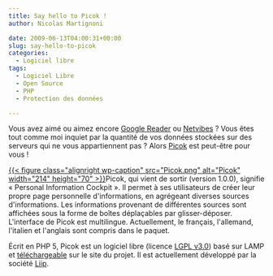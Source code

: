 ```yaml
---
title: Say hello to Picok !
author: Nicolas Martignoni

date: 2009-06-13T04:00:31+00:00
slug: say-hello-to-picok
categories:
  - Logiciel libre
tags:
  - Logiciel Libre
  - Open Source
  - PHP
  - Protection des données

---
```

Vous avez aimé ou aimez encore [Google Reader][1] ou [Netvibes][2] ? Vous êtes tout comme moi inquiet par la quantité de vos données stockées sur des serveurs qui ne vous appartiennent pas ? Alors [Picok][3] est peut-être pour vous !

[{{< figure class="alignright wp-caption" src="Picok.png" alt="Picok" width="214" height="70" >}}][4]Picok, qui vient de sortir (version 1.0.0), signifie « Personal Information Cockpit ». Il permet à ses utilisateurs de créer leur propre page personnelle d'informations, en agrégeant diverses sources d'informations. Les informations provenant de différentes sources sont affichées sous la forme de boîtes déplaçables par glisser-déposer. L'interface de Picok est multilingue. Actuellement, le français, l'allemand, l'italien et l'anglais sont compris dans le paquet.

Écrit en PHP 5, Picok est un logiciel libre (licence [LGPL v3.0][5]) basé sur LAMP et [téléchargeable][6] sur le site du projet. Il est actuellement développé par la société [Liip][7].

 [1]: https://www.google.com/reader
 [2]: http://www.netvibes.com/
 [3]: http://www.picok.org/
 [4]: http://picok.org
 [5]: http://www.gnu.org/licenses/lgpl-3.0.txt
 [6]: http://picok.org/get_picok/
 [7]: http://liip.ch/

<!--more-->
